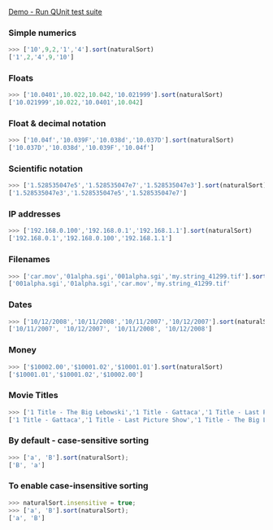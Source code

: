 
[Demo - Run QUnit test suite](http://overset.github.io/javascript-natural-sort/unit-tests.html)

### Simple numerics

```javascript
>>> ['10',9,2,'1','4'].sort(naturalSort)
['1',2,'4',9,'10']
```

### Floats

```javascript
>>> ['10.0401',10.022,10.042,'10.021999'].sort(naturalSort)
['10.021999',10.022,'10.0401',10.042]
```

### Float & decimal notation

```javascript
>>> ['10.04f','10.039F','10.038d','10.037D'].sort(naturalSort)
['10.037D','10.038d','10.039F','10.04f']
```

### Scientific notation

```javascript
>>> ['1.528535047e5','1.528535047e7','1.528535047e3'].sort(naturalSort)
['1.528535047e3','1.528535047e5','1.528535047e7']
```

### IP addresses

```javascript
>>> ['192.168.0.100','192.168.0.1','192.168.1.1'].sort(naturalSort)
['192.168.0.1','192.168.0.100','192.168.1.1']
```

### Filenames

```javascript
>>> ['car.mov','01alpha.sgi','001alpha.sgi','my.string_41299.tif'].sort(naturalSort)
['001alpha.sgi','01alpha.sgi','car.mov','my.string_41299.tif'
```

### Dates

```javascript
>>> ['10/12/2008','10/11/2008','10/11/2007','10/12/2007'].sort(naturalSort)
['10/11/2007', '10/12/2007', '10/11/2008', '10/12/2008']
```

### Money

```javascript
>>> ['$10002.00','$10001.02','$10001.01'].sort(naturalSort)
['$10001.01','$10001.02','$10002.00']
```

### Movie Titles

```javascript
>>> ['1 Title - The Big Lebowski','1 Title - Gattaca','1 Title - Last Picture Show'].sort(naturalSort)
['1 Title - Gattaca','1 Title - Last Picture Show','1 Title - The Big Lebowski']
```

### By default - case-sensitive sorting

```javascript
>>> ['a', 'B'].sort(naturalSort);
['B', 'a']
```

### To enable case-insensitive sorting
```javascript
>>> naturalSort.insensitive = true;
>>> ['a', 'B'].sort(naturalSort);
['a', 'B']
```
